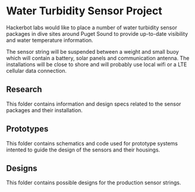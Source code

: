 Water Turbidity Sensor Project
==============================

Hackerbot labs would like to place a number of water turbidity sensor packages in dive sites around Puget Sound to provide up-to-date visibility and water temperature information.

The sensor string will be suspended between a weight and small buoy which will contain a battery, solar panels and communication antenna. The installations will be close to shore and will probably use local wifi or a LTE cellular data connection.

Research
--------

This folder contains information and design specs related to the sensor packages and their installation.

Prototypes
----------

This folder contains schematics and code used for prototype systems intented to guide the design of the sensors and their housings.

Designs
-------

This folder contains possible designs for the production sensor strings.
